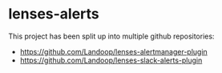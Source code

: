 # lenses-alerts

This project has been split up into multiple github repositories:

- https://github.com/Landoop/lenses-alertmanager-plugin
- https://github.com/Landoop/lenses-slack-alerts-plugin
